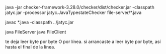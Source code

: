 java -jar checker-framework-3.28.0/checker/dist/checker.jar -classpath jatyc.jar -processor jatyc.JavaTypestateChecker file-server/*.java

javac *.java -classpath ../jatyc.jar

java FileServer
java FileClient

te deja leer byte por byte O por línea. si arrancaste a leer byte por byte, así hasta el final de la línea.